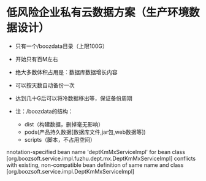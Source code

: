 # 低风险企业私有云数据方案（生产环境数据设计）

- 只有一个/boozdata目录（上限100G）

- 开始只有百M左右

- 绝大多数体积占用是：数据库数据增长内容

- 可以按天数自动备份一次

- 达到几十G后可以将冷数据移出等，保证备份周期

- 注：/boozdata的结构：
  - dist（构建数据，删掉毫无影响）
  - pods(产品持久数据[数据库文件,jar包,web数据等])
  - scripts（脚本，不占用空间）



nnotation-specified bean name 'deptKmMxServiceImpl' for bean class [org.boozsoft.service.impl.fuzhu.dept.mx.DeptKmMxServiceImpl] conflicts with existing, non-compatible bean definition of same name and class [org.boozsoft.service.impl.DeptKmMxServiceImpl]